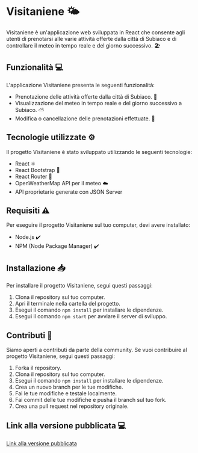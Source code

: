 # Visitaniene :sun_behind_small_cloud:

Visitaniene è un'applicazione web sviluppata in React che consente agli utenti di prenotarsi alle varie attività offerte dalla città di Subiaco e di controllare il meteo in tempo reale e del giorno successivo. :beach_umbrella:

## Funzionalità :computer:

L'applicazione Visitaniene presenta le seguenti funzionalità:

- Prenotazione delle attività offerte dalla città di Subiaco. :calendar:
- Visualizzazione del meteo in tempo reale e del giorno successivo a Subiaco. :partly_sunny:
- Modifica o cancellazione delle prenotazioni effettuate. :pencil:

## Tecnologie utilizzate :gear:

Il progetto Visitaniene è stato sviluppato utilizzando le seguenti tecnologie:

- React :atom_symbol:
- React Bootstrap :art:
- React Router :arrows_counterclockwise:
- OpenWeatherMap API per il meteo :cloud:
- API proprietarie generate con JSON Server

## Requisiti :warning:

Per eseguire il progetto Visitaniene sul tuo computer, devi avere installato:

- Node.js :heavy_check_mark:
- NPM (Node Package Manager) :heavy_check_mark:

## Installazione :inbox_tray:

Per installare il progetto Visitaniene, segui questi passaggi:

1. Clona il repository sul tuo computer.
2. Apri il terminale nella cartella del progetto.
3. Esegui il comando `npm install` per installare le dipendenze.
4. Esegui il comando `npm start` per avviare il server di sviluppo.

## Contributi :raising_hand:

Siamo aperti a contributi da parte della community. Se vuoi contribuire al progetto Visitaniene, segui questi passaggi:

1. Forka il repository.
2. Clona il repository sul tuo computer.
3. Esegui il comando `npm install` per installare le dipendenze.
4. Crea un nuovo branch per le tue modifiche.
5. Fai le tue modifiche e testale localmente.
6. Fai commit delle tue modifiche e pusha il branch sul tuo fork.
7. Crea una pull request nel repository originale.



## Link alla versione pubblicata :computer:
[Link alla versione pubblicata](https://vercel.com/pibe83/progetto-finale)
